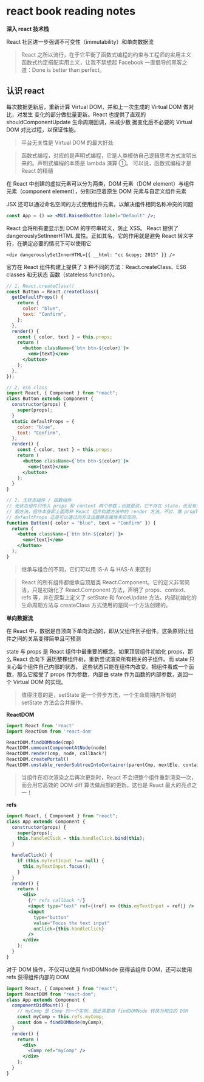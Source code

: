 # react book reading notes

**深入 react 技术栈**

React 社区进一步强调不可变性（immutability）和单向数据流

> React 之所以流行，在于它平衡了函数式编程的约束与工程师的实用主义
> 函数式约定搭配实用主义，让我不禁想起 Facebook 一直倡导的黑客之道：Done is better than perfect。

## 认识 react

每次数据更新后，重新计算 Virtual DOM，并和上一次生成的 Virtual DOM 做对比，对发生
变化的部分做批量更新。React 也提供了直观的 shouldComponentUpdate 生命周期回调，来减少数
据变化后不必要的 Virtual DOM 对比过程，以保证性能。

> 平台无关性是 Virtual DOM 的最大好处

> 函数式编程，对应的是声明式编程，它是人类模仿自己逻辑思考方式发明出来的。声明式编程的本质是 lambda 演算 ①。
> 可以说，函数式编程才是 React 的精髓

在 React 中创建的虚拟元素可以分为两类，DOM 元素（DOM element）与组件元素（component element），分别对应着原生 DOM 元素与自定义组件元素

JSX 还可以通过命名空间的方式使用组件元素，以解决组件相同名称冲突的问题

```jsx
const App = () => <MUI.RaisedButton label="Default" />;
```

React 会将所有要显示到 DOM 的字符串转义，防止 XSS。 React 提供了 dangerouslySetInnerHTML 属性。正如其名，它的作用就是避免 React 转义字符，在确定必要的情况下可以使用它

```tsx
<div dangerouslySetInnerHTML={{ __html: "cc &copy; 2015" }} />
```

官方在 React 组件构建上提供了 3 种不同的方法：React.createClass、ES6 classes 和无状态
函数（stateless function）。

```jsx
// 1. React.createClass()
const Button = React.createClass({
  getDefaultProps() {
    return {
      color: "blue",
      text: "Confirm",
    };
  },
  render() {
    const { color, text } = this.props;
    return (
      <button className={`btn btn-${color}`}>
        <em>{text}</em>
      </button>
    );
  },
});

// 2. es6 class
import React, { Component } from "react";
class Button extends Component {
  constructor(props) {
    super(props);
  }
  static defaultProps = {
    color: "blue",
    text: "Confirm",
  };
  render() {
    const { color, text } = this.props;
    return (
      <button className={`btn btn-${color}`}>
        <em>{text}</em>
      </button>
    );
  }
}

// 2. 无状态组件 / 函数组件
// 无状态组件只传入 props 和 context 两个参数；也就是说，它不存在 state，也没有生命周
// 期方法，组件本身即上面两种 React 组件构建方法中的 render 方法。不过，像 propTypes 和
// defaultProps 还是可以通过向方法设置静态属性来实现的。
function Button({ color = "blue", text = "Confirm" }) {
  return (
    <button className={`btn btn-${color}`}>
      <em>{text}</em>
    </button>
  );
}
```

> 继承与组合的不同，它们可以用 IS-A 与 HAS-A 来区别

> React 的所有组件都继承自顶层类 React.Component。它的定义非常简洁，只是初始化了 React.Component 方法，声明了 props、context、refs 等，并在原型上定义了 setState 和 forceUpdate 方法。内部初始化的生命周期方法与 createClass 方式使用的是同一个方法创建的。

**单向数据流**

在 React 中，数据是自顶向下单向流动的，即从父组件到子组件。这条原则让组件之间的关系变得简单且可预测

state 与 props 是 React 组件中最重要的概念。如果顶层组件初始化 props，那么 React 会向下
遍历整棵组件树，重新尝试渲染所有相关的子组件。而 state 只关心每个组件自己内部的状态，
这些状态只能在组件内改变。把组件看成一个函数，那么它接受了 props 作为参数，内部由 state
作为函数的内部参数，返回一个 Virtual DOM 的实现。

> 值得注意的是，setState 是一个异步方法，一个生命周期内所有的 setState 方法会合并操作。

**ReactDOM**

```js
import React from 'react'
import ReactDom from 'react-dom'

ReactDOM.findDOMNode(cmp)
ReactDOM.unmountComponentAtNode(node)
ReactDOM.render(cmp, node, callback?)
ReactDOM.createPortal()
ReactDOM.unstable_renderSubtreeIntoContainer(parentCmp, nextEle, container, cb)
```

> 当组件在初次渲染之后再次更新时，React 不会把整个组件重新渲染一次，而会用它高效的 DOM diff 算法做局部的更新。这也是 React 最大的亮点之一！

**refs**

```jsx
import React, { Component } from "react";
class App extends Component {
  constructor(props) {
    super(props);
    this.handleClick = this.handleClick.bind(this);
  }

  handleClick() {
    if (this.myTextInput !== null) {
      this.myTextInput.focus();
    }
  }
  render() {
    return (
      <div>
        {/* refs callback */}
        <input type="text" ref={(ref) => (this.myTextInput = ref)} />
        <input
          type="button"
          value="Focus the text input"
          onClick={this.handleClick}
        />
      </div>
    );
  }
}
```

对于 DOM 操作，不仅可以使用 findDOMNode 获得该组件 DOM，还可以使用 refs 获得组件内部的 DOM

```jsx
import React, { Component } from "react";
import ReactDOM from "react-dom";
class App extends Component {
  componentDidMount() {
    // myComp 是 Comp 的一个实例，因此需要用 findDOMNode 转换为相应的 DOM
    const myComp = this.refs.myComp;
    const dom = findDOMNode(myComp);
  }
  render() {
    return (
      <div>
        <Comp ref="myComp" />
      </div>
    );
  }
}
```
